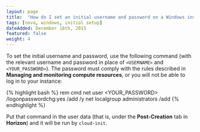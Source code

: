 ```yaml
---
layout: page
title:  "How do I set an initial username and password on a Windows instance in OpenStack?"
tags: [nova, windows, initial setup]
dateAdded: December 16th, 2015
featured: false
weight: 4
---
```


To set the initial username and password, use the following command (with the relevant username and password in place of `<USERNAME>` and `<YOUR_PASSWORD>`). The password must comply with the rules described in **Managing and monitoring compute resources**, or you will not be able to log in to your instance:

{% highlight bash %}
rem cmd
net user <USERNAME> <YOUR_PASSWORD> /logonpasswordchg:yes /add /y
net localgroup administrators <USERNAME> /add
{% endhighlight %}

Put that command in the user data (that is, under the **Post-Creation** tab in **Horizon**) and it will be run by `cloud-init`.

